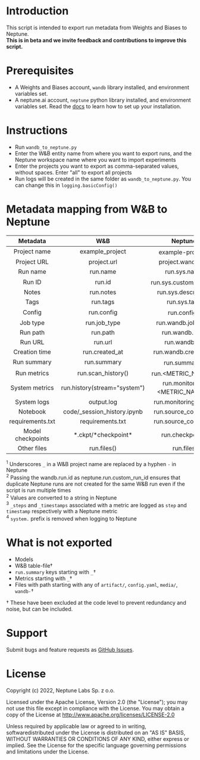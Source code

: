# Introduction
This script is intended to export run metadata from Weights and Biases to Neptune.  
**This is in beta and we invite feedback and contributions to improve this script.**

# Prerequisites
- A Weights and Biases account, `wandb` library installed, and environment variables set.
- A neptune.ai account, `neptune` python library installed, and environment variables set. Read the [docs](https://docs.neptune.ai/setup/installation/) to learn how to set up your installation.

# Instructions
- Run `wandb_to_neptune.py`
- Enter the W&B entity name from where you want to export runs, and the Neptune workspace name where you want to import experiments
- Enter the projects you want to export as comma-separated values, without spaces. Enter "all" to export all projects
- Run logs will be created in the same folder as `wandb_to_neptune.py`. You can change this in `logging.basicConfig()`

# Metadata mapping from W&B to Neptune

|     Metadata      |             W&B              |                 Neptune                  |
| :---------------: | :--------------------------: | :--------------------------------------: |
|   Project name    |       example_project        |       example-project<sup>1</sup>        |
|    Project URL    |         project.url          |            project.wandb_url             |
|     Run name      |           run.name           |               run.sys.name               |
|      Run ID       |            run.id            |    run.sys.custom_run_id<sup>2</sup>     |
|       Notes       |          run.notes           |           run.sys.description            |
|       Tags        |           run.tags           |               run.sys.tags               |
|      Config       |          run.config          |          run.config<sup>3</sup>          |
|     Job type      |         run.job_type         |            run.wandb.job_type            |
|     Run path      |           run.path           |              run.wandb.path              |
|      Run URL      |           run.url            |              run.wandb.url               |
|   Creation time   |        run.created_at        |           run.wandb.created_at           |
|    Run summary    |         run.summary          |         run.summary<sup>3</sup>          |
|    Run metrics    |      run.scan_history()      |      run.<METRIC_NAME><sup>4</sup>       |
|  System metrics   | run.history(stream="system") | run.monitoring.<METRIC_NAME><sup>5</sup> |
|    System logs    |          output.log          |          run.monitoring.stdout           |
|     Notebook      | code/_session_history.ipynb  |          run.source_code.files           |
| requirements.txt  |       requirements.txt       |          run.source_code.files           |
| Model checkpoints |    \*.ckpt/\*checkpoint\*    |             run.checkpoints              |
|    Other files    |         run.files()          |                run.files                 |

<sup>1</sup> Underscores `_` in a W&B project name are replaced by a hyphen `-` in Neptune  
<sup>2</sup> Passing the wandb.run.id as neptune.run.custom_run_id ensures that duplicate Neptune runs are not created for the same W&B run even if the script is run multiple times  
<sup>2</sup> Values are converted to a string in Neptune  
<sup>3</sup> `_steps` and `_timestamps` associated with a metric are logged as `step` and `timestamp` respectively with a Neptune metric  
<sup>4</sup> `system.` prefix is removed when logging to Neptune

# What is not exported
- Models
- W&B table-file†
- `run.summary` keys starting with `_`†
- Metrics starting with `_`†
- Files with path starting with any of `artifact/`, `config.yaml`, `media/`, `wandb-`†

† These have been excluded at the code level to prevent redundancy and noise, but can be included.

# Support
Submit bugs and feature requests as [GitHub Issues](https://github.com/neptune-ai/examples/issues).

# License

Copyright (c) 2022, Neptune Labs Sp. z o.o.

Licensed under the Apache License, Version 2.0 (the "License"); you may not use this file except in compliance with the License. You may obtain a copy of the License at http://www.apache.org/licenses/LICENSE-2.0

Unless required by applicable law or agreed to in writing, softwaredistributed under the License is distributed on an "AS IS" BASIS, WITHOUT WARRANTIES OR CONDITIONS OF ANY KIND, either express or implied.
See the License for the specific language governing permissions and limitations under the License.
